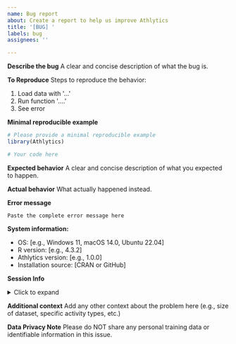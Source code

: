 ```yaml
---
name: Bug report
about: Create a report to help us improve Athlytics
title: '[BUG] '
labels: bug
assignees: ''

---
```


**Describe the bug**
A clear and concise description of what the bug is.

**To Reproduce**
Steps to reproduce the behavior:
1. Load data with '...'
2. Run function '....'
3. See error

**Minimal reproducible example**
```r
# Please provide a minimal reproducible example
library(Athlytics)

# Your code here
```

**Expected behavior**
A clear and concise description of what you expected to happen.

**Actual behavior**
What actually happened instead.

**Error message**
```
Paste the complete error message here
```

**System information:**
 - OS: [e.g., Windows 11, macOS 14.0, Ubuntu 22.04]
 - R version: [e.g., 4.3.2]
 - Athlytics version: [e.g., 1.0.0]
 - Installation source: [CRAN or GitHub]

**Session Info**
<details>
<summary>Click to expand</summary>

```r
# Please run sessionInfo() and paste the output here
sessionInfo()
```
</details>

**Additional context**
Add any other context about the problem here (e.g., size of dataset, specific activity types, etc.)

**Data Privacy Note**
Please do NOT share any personal training data or identifiable information in this issue.

